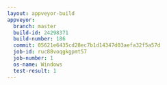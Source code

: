```yaml
---
layout: appveyor-build
appveyor:
  branch: master
  build-id: 24298371
  build-number: 186
  commit: 05621e6435cd28ec7b1d14347d03aefa32f5a57d
  job-id: ruc88voqgkgpmt57
  job-number: 1
  os-name: Windows
  test-result: 1
---
```

